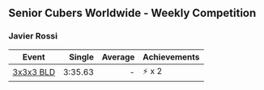 ## Senior Cubers Worldwide - Weekly Competition
### Javier Rossi

| Event | Single | Average | Achievements|
| -- | --: | --: | :-- |
| [3x3x3 BLD](javier_rossi/333bf.md) | 3:35.63 | - | ⚡ x 2 |

<!-- Global site tag (gtag.js) - Google Analytics -->
<script async src="https://www.googletagmanager.com/gtag/js?id=UA-86348435-3"></script>
<script>window.dataLayer = window.dataLayer || []; function gtag() {dataLayer.push(arguments);} gtag('js', new Date()); gtag('config', 'UA-86348435-3');</script>
